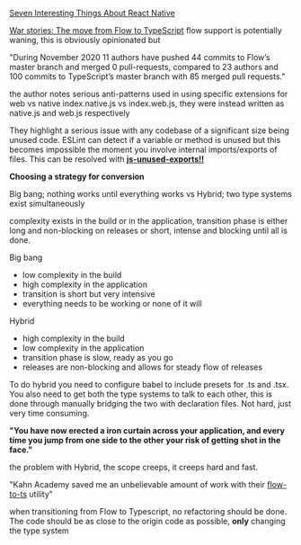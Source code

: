 [Seven Interesting Things About React Native
](https://react.christmas/2020/1)

[War stories: The move from Flow to TypeScript](https://react.christmas/2020/2)
  flow support is potentially waning, this is obviously opinionated but 
      
  "During November 2020 11 authors have pushed    44 commits to Flow’s master branch and merged 0 pull-requests, compared to 23 authors and 100 commits to TypeScript’s master branch with 85 merged pull requests."

  the author notes serious anti-patterns used in using specific extensions for web vs native index.native.js vs index.web.js, they were instead written as native.js and web.js respectively

  They highlight a serious issue with any codebase of a significant size being unused code. ESLint can detect if a variable or method is unused but this becomes impossible the moment you involve internal imports/exports of files. This can be resolved with **[js-unused-exports!!](https://github.com/devbridge/js-unused-exports)**

**Choosing a strategy for conversion**

Big bang; nothing works until everything works
vs
Hybrid; two type systems exist simultaneously

complexity exists in the build or in the application,
transition phase is either long and non-blocking on releases or short, intense and blocking until all is done.

Big bang
- low complexity in the build
- high complexity in the application
- transition is short but very intensive
- everything needs to be working or none of it will

Hybrid
- high complexity in the build
- low complexity in the application
- transition phase is slow, ready as you go
- releases are non-blocking and allows for steady flow of releases

To do hybrid you need to configure babel to include presets for .ts and .tsx. You also need to get both the type systems to talk to each other, this is done through manually bridging the two with declaration files. Not hard, just very time consuming.

**"You have now erected a iron curtain across your application, and every time you jump from one side to the other your risk of getting shot in the face."**

the problem with Hybrid, the scope creeps, it creeps hard and fast.

"Kahn Academy saved me an unbelievable amount of work with their [flow-to-ts](https://github.com/Khan/flow-to-ts) utility"

when transitioning from Flow to Typescript, no refactoring should be done. The code should be as close to the origin code as possible, **only** changing the type system 